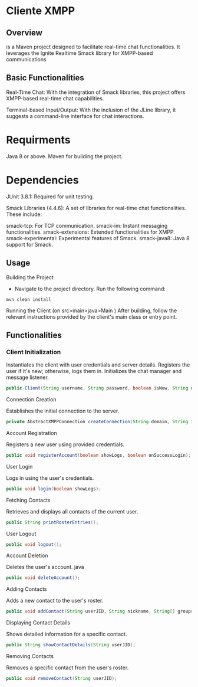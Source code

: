 # Cliente XMPP

## Overview

is a Maven project designed to facilitate real-time chat functionalities. It leverages the Ignite Realtime Smack library for XMPP-based communications 


## Basic Functionalities
Real-Time Chat: With the integration of Smack libraries, this project offers XMPP-based real-time chat capabilities.

Terminal-based Input/Output: With the inclusion of the JLine library, it suggests a command-line interface for chat interactions.


# Requirments
Java 8 or above.
Maven for building the project.

# Dependencies 
JUnit 3.8.1: Required for unit testing.

Smack Libraries (4.4.6): A set of libraries for real-time chat functionalities. These include:

smack-tcp: For TCP communication.
smack-im: Instant messaging functionalities.
smack-extensions: Extended functionalities for XMPP.
smack-experimental: Experimental features of Smack.
smack-java8: Java 8 support for Smack.

## Usage
Building the Project
- Navigate to the project directory.
Run the following command:
```
mvn clean install
```
Running the Client (on src>main>java>Main )
After building, follow the relevant instructions provided by the client's main class or entry point.


## Functionalities
### Client Initialization

Instantiates the client with user credentials and server details.
Registers the user if it's new; otherwise, logs them in.
Initializes the chat manager and message listener.

```java
public Client(String username, String password, boolean isNew, String domain, String ip, boolean globalShowLogs);
```
Connection Creation


Establishes the initial connection to the server.

```java
private AbstractXMPPConnection createConnection(String domain, String ip);
```
Account Registration

Registers a new user using provided credentials.

```java
public void registerAccount(boolean showLogs, boolean onSuccessLogin);
```
User Login

Logs in using the user's credentials.

```java
public void login(boolean showLogs);
```
Fetching Contacts

Retrieves and displays all contacts of the current user.

```java
public String printRosterEntries();
```
User Logout


```java
public void logout();
```
Account Deletion

Deletes the user's account.
java
```java
public void deleteAccount();
```
Adding Contacts

Adds a new contact to the user's roster.

```java
public void addContact(String userJID, String nickname, String[] groups);
```
Displaying Contact Details

Shows detailed information for a specific contact.

```java
public String showContactDetails(String userJID);
```
Removing Contacts

Removes a specific contact from the user's roster.

```java
public void removeContact(String userJID);
```